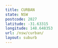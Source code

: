 ```yaml
---
title: CURBAN
state: NSW
postcode: 2827
latitude: -31.63315
longitude: 148.648353
url: /nsw/curban/
layout: suburb
---
```


